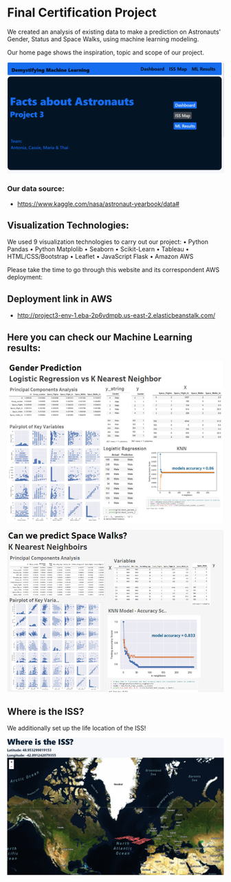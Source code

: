 
# Final Certification Project
We created an analysis of existing data to make a prediction on Astronauts' Gender, Status and Space Walks, using machine learning modeling.

Our home page shows the inspiration, topic and scope of our project. 

![home.png](images/home.png)

### Our data source:
* https://www.kaggle.com/nasa/astronaut-yearbook/data#


## Visualization Technologies:
We used 9 visualization technologies to carry out our project:
• Python Pandas
• Python Matplolib
• Seaborn
• Scikit-Learn
• Tableau
• HTML/CSS/Bootstrap
• Leaflet
• JavaScript Flask
• Amazon AWS

Please take the time to go through this website and its correspondent AWS deployment:

## Deployment link in AWS
* http://project3-env-1.eba-2p6vdmpb.us-east-2.elasticbeanstalk.com/

## Here you can check our Machine Learning results:


![gender_prediction.png](images/gender_prediction.png)


![walks_prediction.png](images/walks_prediction.png)

## Where is the ISS?
We additionally set up the life location of the ISS!

![iss.png](images/iss.png)
